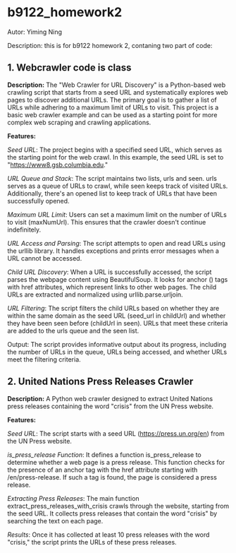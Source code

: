 # b9122_homework2

Autor: Yiming Ning

Description: this is for b9122 homework 2, contaning two part of code:

## 1. Webcrawler code is class

**Description:** The "Web Crawler for URL Discovery" is a Python-based web crawling script that starts from a seed URL and systematically explores web pages to discover additional URLs. The primary goal is to gather a list of URLs while adhering to a maximum limit of URLs to visit. This project is a basic web crawler example and can be used as a starting point for more complex web scraping and crawling applications.

**Features:**

*Seed URL*: The project begins with a specified seed URL, which serves as the starting point for the web crawl. In this example, the seed URL is set to "https://www8.gsb.columbia.edu."

_URL Queue and Stack_: The script maintains two lists, urls and seen. urls serves as a queue of URLs to crawl, while seen keeps track of visited URLs. Additionally, there's an opened list to keep track of URLs that have been successfully opened.

_Maximum URL Limit_: Users can set a maximum limit on the number of URLs to visit (maxNumUrl). This ensures that the crawler doesn't continue indefinitely.

_URL Access and Parsing_: The script attempts to open and read URLs using the urllib library. It handles exceptions and prints error messages when a URL cannot be accessed.

_Child URL Discovery_: When a URL is successfully accessed, the script parses the webpage content using BeautifulSoup. It looks for anchor (<a>) tags with href attributes, which represent links to other web pages. The child URLs are extracted and normalized using urllib.parse.urljoin.

_URL Filtering_: The script filters the child URLs based on whether they are within the same domain as the seed URL (seed_url in childUrl) and whether they have been seen before (childUrl in seen). URLs that meet these criteria are added to the urls queue and the seen list.

Output: The script provides informative output about its progress, including the number of URLs in the queue, URLs being accessed, and whether URLs meet the filtering criteria.



## 2. United Nations Press Releases Crawler

**Description:** A Python web crawler designed to extract United Nations press releases containing the word "crisis" from the UN Press website.

**Features:**

_Seed URL_: The script starts with a seed URL (https://press.un.org/en) from the UN Press website.

_is_press_release Function_: It defines a function is_press_release to determine whether a web page is a press release. This function checks for the presence of an anchor tag with the href attribute starting with /en/press-release. If such a tag is found, the page is considered a press release.

_Extracting Press Releases_: The main function extract_press_releases_with_crisis crawls through the website, starting from the seed URL. It collects press releases that contain the word "crisis" by searching the text on each page.

_Results_: Once it has collected at least 10 press releases with the word "crisis," the script prints the URLs of these press releases.

